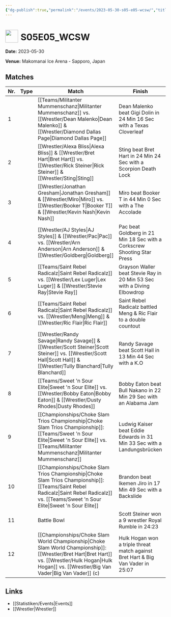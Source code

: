 ```yaml
---
{"dg-publish":true,"permalink":"/events/2023-05-30-s05-e05-wcsw/","title":"S05E05_WCSW","noteIcon":""}
---
```



# <img src="https://github.com/CptSpaulding1980/choke-slam-wrestling/releases/download/images/ChokeSlam.png" width="40" style="vertical-align:bottom; margin-right:8px;">**S05E05_WCSW**

**Date:** 2023-05-30

**Venue:** Makomanai Ice Arena - Sapporo, Japan

## Matches

| Nr. | Type | Match | Finish | Time | Rating | Score |
|-----|------|-------|--------|------|--------|-------|
| 1 |  | [[Teams/Militanter Mummenschanz\|Militanter Mummenschanz]] vs. [[Wrestler/Dean Malenko\|Dean Malenko]] & [[Wrestler/Diamond Dallas Page\|Diamond Dallas Page]] | Dean Malenko beat Gigi Dolin in 24 Min 16 Sec with a Texas Cloverleaf | 24:16 | ★★★3/4 | 82 |
| 2 |  | [[Wrestler/Alexa Bliss\|Alexa Bliss]] & [[Wrestler/Bret Hart\|Bret Hart]] vs. [[Wrestler/Rick Steiner\|Rick Steiner]] & [[Wrestler/Sting\|Sting]] | Sting  beat Bret Hart in 24 Min 24 Sec with a Scorpion Death Lock | 24:24 | ★★★★1/4 | 90 |
| 3 |  | [[Wrestler/Jonathan Gresham\|Jonathan Gresham]] & [[Wrestler/Miro\|Miro]] vs. [[Wrestler/Booker T\|Booker T]] & [[Wrestler/Kevin Nash\|Kevin Nash]] | Miro beat Booker T in 44 Min 0 Sec with a The Accolade | 44:00 | ★★★★1/2 | 92 |
| 4 |  | [[Wrestler/AJ Styles\|AJ Styles]] & [[Wrestler/Pac\|Pac]] vs. [[Wrestler/Arn Anderson\|Arn Anderson]] & [[Wrestler/Goldberg\|Goldberg]] | Pac beat Goldberg in 21 Min 18 Sec with a Corkscrew Shooting Star Press | 21:18 | ★★★3/4 | 83 |
| 5 |  | [[Teams/Saint Rebel Radicalz\|Saint Rebel Radicalz]] vs. [[Wrestler/Lex Luger\|Lex Luger]] & [[Wrestler/Stevie Ray\|Stevie Ray]] | Grayson Waller beat Stevie Ray in 20 Min 53 Sec with a Diving Elbowdrop | 20:53 | ★★★1/2 | 76 |
| 6 |  | [[Teams/Saint Rebel Radicalz\|Saint Rebel Radicalz]] vs. [[Wrestler/Meng\|Meng]] & [[Wrestler/Ric Flair\|Ric Flair]] | Saint Rebel Radicalz battled Meng & Ric Flair to a  double countout | 48:48 | ★★★3/4 | 83 |
| 7 |  | [[Wrestler/Randy Savage\|Randy Savage]] & [[Wrestler/Scott Steiner\|Scott Steiner]] vs. [[Wrestler/Scott Hall\|Scott Hall]] & [[Wrestler/Tully Blanchard\|Tully Blanchard]] | Randy Savage beat Scott Hall in 13 Min 44 Sec with a K.O | 13:44 | ★★ | 60 |
| 8 |  | [[Teams/Sweet 'n Sour Elite\|Sweet 'n Sour Elite]] vs. [[Wrestler/Bobby Eaton\|Bobby Eaton]] & [[Wrestler/Dusty Rhodes\|Dusty Rhodes]] | Bobby Eaton beat Bull Nakano in 22 Min 29 Sec with an Alabama Jam | 22:29 | ★★★1/4 | 75 |
| 9 |  | [[Championships/Choke Slam Trios Championship\|Choke Slam Trios Championship]]: [[Teams/Sweet 'n Sour Elite\|Sweet 'n Sour Elite]] vs. [[Teams/Militanter Mummenschanz\|Militanter Mummenschanz]] | Ludwig Kaiser beat Eddie Edwards in 31 Min 33 Sec with a Landungsbrücken | 31:33 | ★★★★1/4 | 89 |
| 10 |  | [[Championships/Choke Slam Trios Championship\|Choke Slam Trios Championship]]: [[Teams/Saint Rebel Radicalz\|Saint Rebel Radicalz]] vs. [[Teams/Sweet 'n Sour Elite\|Sweet 'n Sour Elite]] | Brandon beat Ikemen Jiro in 17 Min 49 Sec with a Backslide | 17:49 | ★★ | 61 |
| 11 |  | Battle Bowl | Scott Steiner won a 9 wrestler Royal Rumble in  24:23 | 24:23 | ★★★1/2 | 77 |
| 12 |  | [[Championships/Choke Slam World Championship\|Choke Slam World Championship]]: [[Wrestler/Bret Hart\|Bret Hart]] vs. [[Wrestler/Hulk Hogan\|Hulk Hogan]] vs. [[Wrestler/Big Van Vader\|Big Van Vader]] (c) | Hulk Hogan won a triple threat match against Bret Hart & Big Van Vader in  25:07 | 25:07 | ★★★★1/2 | 94 |

## Links
- [[Statistiken/Events\|Events]]
- [[Wrestler\|Wrestler]]

